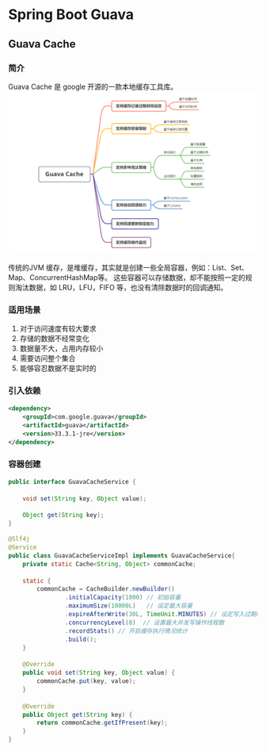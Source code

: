 # Spring Boot Guava

## Guava Cache
### 简介
Guava Cache 是 google 开源的一款本地缓存工具库。  
![Guava Cache](./pictures/Guava%20Cache.png)

传统的JVM 缓存，是堆缓存，其实就是创建一些全局容器，例如：List、Set、Map、ConcurrentHashMap等。
这些容器可以存储数据，却不能按照一定的规则淘汰数据，如 LRU，LFU，FIFO 等，也没有清除数据时的回调通知。

### 适用场景

1. 对于访问速度有较大要求
2. 存储的数据不经常变化
3. 数据量不大，占用内存较小
4. 需要访问整个集合
5. 能够容忍数据不是实时的

### 引入依赖

```xml
<dependency>
    <groupId>com.google.guava</groupId>
    <artifactId>guava</artifactId>
    <version>33.3.1-jre</version>
</dependency>
```

### 容器创建

```java
public interface GuavaCacheService {

    void set(String key, Object value);

    Object get(String key);
}
```

```java
@Slf4j
@Service
public class GuavaCacheServiceImpl implements GuavaCacheService{
    private static Cache<String, Object> commonCache;

    static {
        commonCache = CacheBuilder.newBuilder()
                .initialCapacity(1000) // 初始容量
                .maximumSize(10000L)   // 设定最大容量
                .expireAfterWrite(30L, TimeUnit.MINUTES) // 设定写入过期时间
                .concurrencyLevel(8)  // 设置最大并发写操作线程数
                .recordStats() // 开启缓存执行情况统计
                .build();
    }

    @Override
    public void set(String key, Object value) {
        commonCache.put(key, value);
    }

    @Override
    public Object get(String key) {
        return commonCache.getIfPresent(key);
    }
}
```